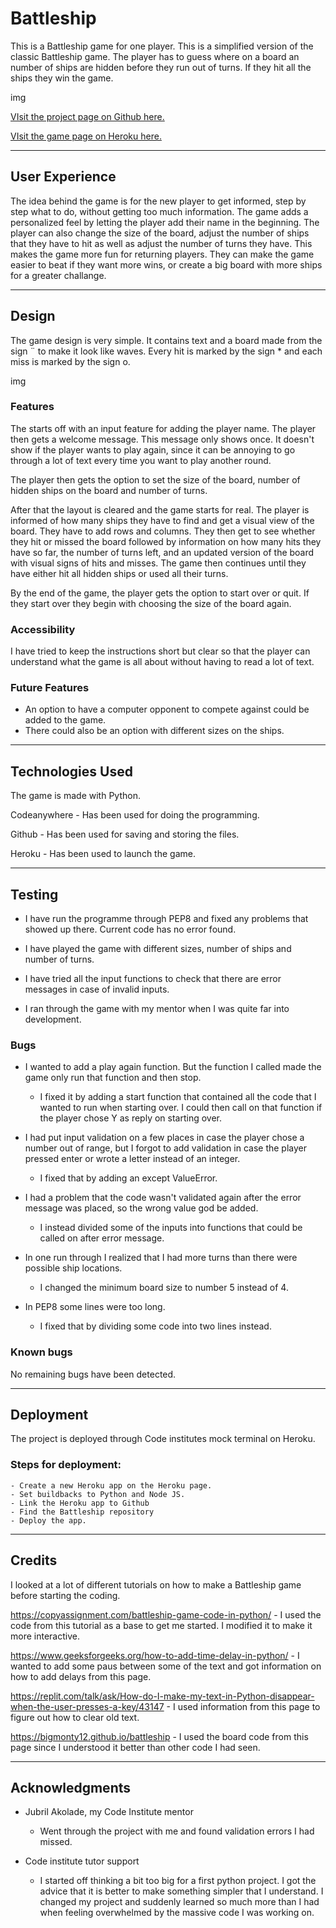 # Battleship



This is a Battleship game for one player. This is a simplified version of the classic Battleship game. The player has to guess where on a board an number of ships are hidden before they run out of turns. If they hit all the ships they win the game.

img

[VIsit the project page on Github here.](https://github.com/ElisabethKAndersson/portfolio_project_3.git) 

[VIsit the game page on Heroku here.](https://battleship-one-player-99f1f4a0fd93.herokuapp.com/) 


---
## User Experience

The idea behind the game is for the new player to get informed, step by step what to do, without getting too much information. The game adds a personalized feel by letting the player add their name in the beginning.
The player can also change the size of the board, adjust the number of ships that they have to hit as well as adjust the number of turns they have. This makes the game more fun for returning players. They can make the game easier to beat if they want more wins, or create a big board with more ships for a greater challange.

___
## Design

The game design is very simple. It contains text and a board made from the sign ¨ to make it look like waves. Every hit is marked by the sign * and each miss is marked by the sign o.

img


### Features

The starts off with an input feature for adding the player name. The player then gets a welcome message. This message only shows once. It doesn't show if the player wants to play again, since it can be annoying to go through a lot of text every time you want to play another round.

The player then gets the option to set the size of the board, number of hidden ships on the board and number of turns.

After that the layout is cleared and the game starts for real. The player is informed of how many ships they have to find and get a visual view of the board. They have to add rows and columns. They then get to see whether they hit or missed the board followed by information on how many hits they have so far, the number of turns left, and an updated version of the board with visual signs of hits and misses. The game then continues until they have either hit all hidden ships or used all their turns.

By the end of the game, the player gets the option to start over or quit. If they start over they begin with choosing the size of the board again.

### Accessibility

I have tried to keep the instructions short but clear so that the player can understand what the game is all about without having to read a lot of text.

### Future Features

- An option to have a computer opponent to compete against could be added to the game. 
- There could also be an option with different sizes on the ships.

---

## Technologies Used
The game is made with Python.

Codeanywhere - Has been used for doing the programming.

Github - Has been used for saving and storing the files.

Heroku - Has been used to launch the game.

---

## Testing

- I have run the programme through PEP8 and fixed any problems that showed up there. Current code has no error found.

- I have played the game with different sizes, number of ships and number of turns.

- I have tried all the input functions to check that there are error messages in case of invalid inputs.

- I ran through the game with my mentor when I was quite far into development.


### Bugs

- I wanted to add a play again function. But the function I called made the game only run that function and then stop.
    - I fixed it by adding a start function that contained all the code that I wanted to run when starting over. I could then call on that function if the player chose Y as reply on starting over.

- I had put input validation on a few places in case the player chose a number out of range, but I forgot to add validation in case the player pressed enter or wrote a letter instead of an integer.
    - I fixed that by adding an except ValueError.

- I had a problem that the code wasn't validated again after the error message was placed, so the wrong value god be added.
    - I instead divided some of the inputs into functions that could be called on after error message.

- In one run through I realized that I had more turns than there were possible ship locations.
    - I changed the minimum board size to number 5 instead of 4.

- In PEP8 some lines were too long.
    - I fixed that by dividing some code into two lines instead. 


### Known bugs

No remaining bugs have been detected.

---

## Deployment
The project is deployed through Code institutes mock terminal on Heroku.

### Steps for deployment:
    - Create a new Heroku app on the Heroku page.
    - Set buildbacks to Python and Node JS.
    - Link the Heroku app to Github
    - Find the Battleship repository
    - Deploy the app.


---
## Credits

I looked at a lot of different tutorials on how to make a Battleship game before starting the coding.

https://copyassignment.com/battleship-game-code-in-python/ - I used the code from this tutorial as a base to get me started. I modified it to make it more interactive.

https://www.geeksforgeeks.org/how-to-add-time-delay-in-python/ - I wanted to add some paus between some of the text and got information on how to add delays from this page.

https://replit.com/talk/ask/How-do-I-make-my-text-in-Python-disappear-when-the-user-presses-a-key/43147 - I used information from this page to figure out how to clear old text.

https://bigmonty12.github.io/battleship - I used the board code from this page since I understood it better than other code I had seen.

---

## Acknowledgments

 - Jubril Akolade, my Code Institute mentor
    - Went through the project with me and found validation errors I had missed.

 - Code institute tutor support  
    - I started off thinking a bit too big for a first python project. I got the advice that it is better to make something simpler that I understand. I changed my project and suddenly learned so much more than I had when feeling overwhelmed by the massive code I was working on.
